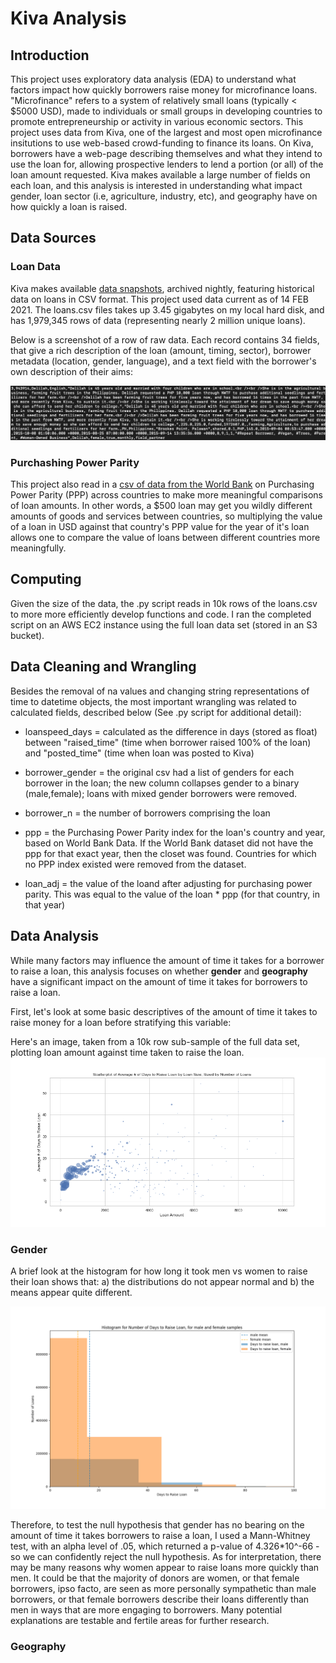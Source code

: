 # Kiva Analysis

## Introduction

This project uses exploratory data analysis (EDA) to understand what factors impact how quickly borrowers raise money for microfinance loans. "Microfinance" refers to a system of relatively small loans (typically < $5000 USD), made to individuals or small groups in developing countries to promote entrepreneurship or activity in various economic sectors. This project uses data from Kiva, one of the largest and most open microfinance insitutions to use web-based crowd-funding to finance its loans. On Kiva, borrowers have a web-page describing themselves and what they intend to use the loan for, allowing prospective lenders to lend a portion (or all) of the loan amount requested. Kiva makes available a large number of fields on each loan, and this analysis is interested in understanding what impact gender, loan sector (i.e, agriculture, industry, etc), and geography have on how quickly a loan is raised.


## Data Sources

### Loan Data
Kiva makes available [data snapshots](https://www.kiva.org/build/data-snapshots), archived nightly, featuring historical data on loans in CSV format. This project used data current as of 14 FEB 2021. The loans.csv files takes up 3.45 gigabytes on my local hard disk, and has 1,979,345 rows of data (representing nearly 2 million unique loans).  

Below is a screenshot of a row of raw data. Each record contains 34 fields, that give a rich description of the loan (amount, timing, sector), borrower metadata (location, gender, language), and a text field with the borrower's own description of their aims:

![](images/kiva_raw_data.png)


### Purchashing Power Parity 
This project also read in a [csv of data from the World Bank](https://data.worldbank.org/indicator/PA.NUS.PRVT.PP) on Purchasing Power Parity (PPP) across countries to make more meaningful comparisons of loan amounts. In other words, a $500 loan may get you wildly different amounts of goods and services between countries, so multiplying the value of a loan in USD against that country's PPP value for the year of it's loan allows one to compare the value of loans between different countries more meaningfully. 

## Computing
Given the size of the data, the .py script reads in 10k rows of the loans.csv to more more efficiently develop functions and code. I ran the completed script on an AWS EC2 instance using the full loan data set (stored in an S3 bucket). 

## Data Cleaning and Wrangling
Besides the removal of na values and changing string representations of time to datetime objects, the most important wrangling was related to calculated fields, described below (See .py script for additional detail):

* loanspeed_days = calculated as the difference in days (stored as float) between "raised_time" (time when borrower raised 100% of the loan) and "posted_time" (time when loan was posted to Kiva)

* borrower_gender = the original csv had a list of genders for each borrower in the loan; the new column collapses gender to a binary (male,female); loans with mixed gender borrowers were removed. 

* borrower_n = the number of borrowers comprising the loan 

* ppp = the Purchasing Power Parity index for the loan's country and year, based on World Bank Data. If the World Bank dataset did not have the ppp for that exact year, then the closet was found. Countries for which no PPP index existed were removed from the dataset.

* loan_adj = the value of the loand after adjusting for purchasing power parity. This was equal to the value of the loan * ppp (for that country, in that year)

## Data Analysis
While many factors may influence the amount of time it takes for a borrower to raise a loan, this analysis focuses on whether **gender** and **geography** have a significant impact on the amount of time it takes for borrowers to raise a loan. 

First, let's look at some basic descriptives of the amount of time it takes to raise money for a loan before stratifying this variable:



Here's an image, taken from a 10k row sub-sample of the full data set, plotting loan amount against time taken to raise the loan. 
![](images/scatterplot.png)


### Gender
A brief look at the histogram for how long it took men vs women to raise their loan shows that: a) the distributions do not appear normal and b) the means appear quite different.  

![](images/gender_histobox_aws1.png)

Therefore, to test the null hypothesis that gender has no bearing on the amount of time it takes borrowers to raise a loan, I used a Mann-Whitney test, with an alpha level of .05, which returned a p-value of 4.326*10^-66 - so we can confidently reject the null hypothesis. As for interpretation, there may be many reasons why women appear to raise loans more quickly than men. It could be that the majority of donors are women, or that female borrowers, ipso facto, are seen as more personally sympathetic than male borrowers, or that female borrowers describe their loans differently than men in ways that are more engaging to borrowers. Many potential explanations are testable and fertile areas for further research. 

### Geography


